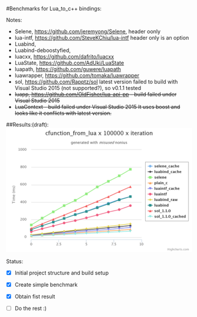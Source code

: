 #Benchmarks for Lua_to_c++ bindings:

Notes:
- Selene, https://github.com/jeremyong/Selene, header oonly
- lua-intf, https://github.com/SteveKChiu/lua-intf header only is an option
- Luabind, 
- Luabind-deboostyfied, 
- luacxx, https://github.com/dafrito/luacxx
- LuaState, https://github.com/AdUki/LuaState
- luapath, https://github.com/guwere/luapath
- luawrapper, https://github.com/tomaka/luawrapper
- sol, https://github.com/Rapptz/sol latest version failed to build with Visual Studio 2015 (not supported?), so v0.1.1 tested
- ~~luapp, https://github.com/OldFisher/lua-api-pp - build failed under Visual Studio 2015~~
- ~~LuaContext - build failed under Visual Studio 2015 It uses boost and looks like it conflicts with latest version.~~
 
##Results:(draft):
![c_function_from_lua](https://raw.githubusercontent.com/bagobor/cpp2lua-buindings-battle/master/results/cfunction_from_lua.png)

Status:
- [x] Initial project structure and build setup
- [x] Create simple benchmark
- [x] Obtain fist result
- [ ] Do the rest :)





